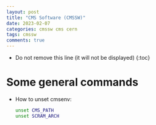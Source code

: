 ```yaml
---
layout: post
title: "CMS Software (CMSSW)"
date: 2023-02-07
categories: cmssw cms cern
tags: cmssw
comments: true
---
```


* Do not remove this line (it will not be displayed)
{:toc}

# Some general commands

* How to unset cmsenv:

    ```bash
    unset CMS_PATH
    unset SCRAM_ARCH
    ```
